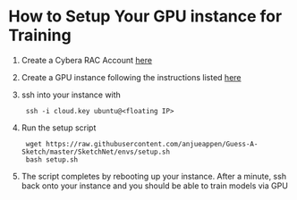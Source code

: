 # How to Setup Your GPU instance for Training 

1. Create a Cybera RAC Account [here](https://rac-portal.cybera.ca)
2. Create a GPU instance following the instructions listed [here](https://docs.google.com/document/d/12_iH7oFfP2MTBi7wCR92PiIalhsB8i2bcz2G89wUsmk/edit#heading=h.uvc95u5xadk8)
3. ssh into your instance with 

        ssh -i cloud.key ubuntu@<floating IP>
        
4. Run the setup script

        wget https://raw.githubusercontent.com/anjueappen/Guess-A-Sketch/master/SketchNet/envs/setup.sh
        bash setup.sh 
       
5. The script completes by rebooting up your instance. After a minute, ssh back onto your instance and you should be able to train models via GPU
